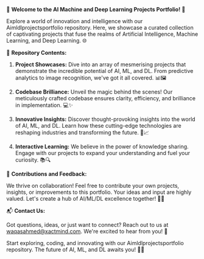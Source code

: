 🚀 **Welcome to the AI Machine and Deep Learning Projects Portfolio!** 🤖

Explore a world of innovation and intelligence with our Aimldlprojectsportfolio repository. Here, we showcase a curated collection of captivating projects that fuse the realms of Artificial Intelligence, Machine Learning, and Deep Learning. 🌐

📁 **Repository Contents:**

1. **Project Showcases:** Dive into an array of mesmerising projects that demonstrate the incredible potential of AI, ML, and DL. From predictive analytics to image recognition, we've got it all covered. 📊🖼️

2. **Codebase Brilliance:** Unveil the magic behind the scenes! Our meticulously crafted codebase ensures clarity, efficiency, and brilliance in implementation. 💻✨

3. **Innovative Insights:** Discover thought-provoking insights into the world of AI, ML, and DL. Learn how these cutting-edge technologies are reshaping industries and transforming the future. 🧠📈

4. **Interactive Learning:** We believe in the power of knowledge sharing. Engage with our projects to expand your understanding and fuel your curiosity. 📚🔍

🙌 **Contributions and Feedback:**

We thrive on collaboration! Feel free to contribute your own projects, insights, or improvements to this portfolio. Your ideas and input are highly valued. Let's create a hub of AI/ML/DL excellence together! 🤝🌟

📬 **Contact Us:**

Got questions, ideas, or just want to connect? Reach out to us at [waqasahmed@xactmind.com](waqasahmed@xactmind.com). We're excited to hear from you! 📧

Start exploring, coding, and innovating with our Aimldlprojectsportfolio repository. The future of AI, ML, and DL awaits you! 🚀🤖
